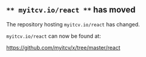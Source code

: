## `** myitcv.io/react **` has moved

The repository hosting `myitcv.io/react` has changed.

`myitcv.io/react` can now be found at:

https://github.com/myitcv/x/tree/master/react

